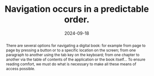 ---
N: '162'
Rubrique: Navigation
title: Navigation occurs in a predictable order.
abstract: "There are several options for navigating a digital book: for example from page to page by pressing a button or to a specific location on the screen; from one paragraph to another using the tab key on the keyboard; from one chapter to another via the table of contents of the application or the book itself... To ensure reading comfort, we must do what is necessary to make all these means of access possible."
categories: [" Navigation"]
agrege: O4162-E054
opquast: '4 162'
indiceebook: '54'
description: "Rule n° 054"
before: "053"
weight: "054"
after: "055"
actif: '1'
layout: rules
date: 2024-09-18
tags: ["", ""]
objectif: ["Facilitate navigation, whatever the terminal or means of access", "Improve the accessibility of content for people with disabilities"]
Meo: ["Order contents logically", "Provide a table of contents for machine use", "If possible, provide a table of contents for direct human use"]
Controle: ["Control the logical order of the document, in particular via keyboard navigation", "Check the presence of a table of contents in the reading device"]
epubcheck: 
ace: 
humancheck: true
Source: ["Opquast"]
Referentiel: [""]
steps: ["", ""]
Pertinence: 1
---